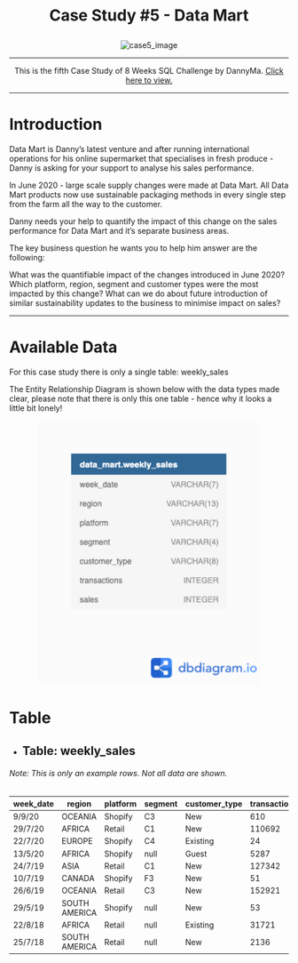 <h1><p align="center"> Case Study #5 - Data Mart </p></h1>

<div align='center'><img src="https://8weeksqlchallenge.com/images/case-study-designs/5.png" alt="case5_image" width="500"/></div>
<hr>
<p align='center'>This is the fifth Case Study of 8 Weeks SQL Challenge by DannyMa.
<a href="https://8weeksqlchallenge.com/case-study-5/" rel="nofollow">Click here to view.</a>
</p>
<hr>


# Introduction
Data Mart is Danny’s latest venture and after running international operations for his online supermarket that specialises in fresh produce - Danny is asking for your support to analyse his sales performance.

In June 2020 - large scale supply changes were made at Data Mart. All Data Mart products now use sustainable packaging methods in every single step from the farm all the way to the customer.

Danny needs your help to quantify the impact of this change on the sales performance for Data Mart and it’s separate business areas.

The key business question he wants you to help him answer are the following:

What was the quantifiable impact of the changes introduced in June 2020?
Which platform, region, segment and customer types were the most impacted by this change?
What can we do about future introduction of similar sustainability updates to the business to minimise impact on sales?
<hr>

# Available Data
For this case study there is only a single table: weekly_sales

The Entity Relationship Diagram is shown below with the data types made clear, please note that there is only this one table - hence why it looks a little bit lonely!

<div align='center'><img src="https://github.com/Batchaaaaan/SQL_challenge/blob/main/Case%235_Data_Mart/images/case-study-5-erd.png?raw=true" alt="case5_image" width="400">
</div>

# Table
 - ## Table: weekly_sales
 ###### Note: This is only an example rows. Not all data are shown.
| week_date | region        | platform | segment | customer_type | transactions | sales      |
|-----------|---------------|----------|---------|---------------|--------------|------------|
| 9/9/20    | OCEANIA       | Shopify  | C3      | New           | 610          | 110033.89  |
| 29/7/20   | AFRICA        | Retail   | C1      | New           | 110692       | 3053771.19 |
| 22/7/20   | EUROPE        | Shopify  | C4      | Existing      | 24           | 8101.54    |
| 13/5/20   | AFRICA        | Shopify  | null    | Guest         | 5287         | 1003301.37 |
| 24/7/19   | ASIA          | Retail   | C1      | New           | 127342       | 3151780.41 |
| 10/7/19   | CANADA        | Shopify  | F3      | New           | 51           | 8844.93    |
| 26/6/19   | OCEANIA       | Retail   | C3      | New           | 152921       | 5551385.36 |
| 29/5/19   | SOUTH AMERICA | Shopify  | null    | New           | 53           | 10056.2    |
| 22/8/18   | AFRICA        | Retail   | null    | Existing      | 31721        | 1718863.58 |
| 25/7/18   | SOUTH AMERICA | Retail   | null    | New           | 2136         | 81757.91   |

